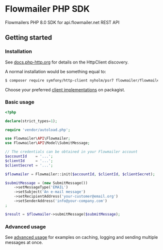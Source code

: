 # Flowmailer PHP SDK

Flowmailers PHP 8.0 SDK for api.flowmailer.net REST API

## Getting started

### Installation

See [docs.php-http.org](https://docs.php-http.org/en/latest/httplug/users.html) for details on the HttpClient discovery.

A normal installation would be something equal to:
```bash
$ composer require symfony/http-client nyholm/psr7 flowmailer/flowmailer-php80-sdk
```

Choose your preferred [client implementations](https://packagist.org/providers/psr/http-client-implementation) on packagist.

### Basic usage
```php
<?php

declare(strict_types=1);

require 'vendor/autoload.php';

use Flowmailer\API\Flowmailer;
use Flowmailer\API\Model\SubmitMessage;

// The credentials can be obtained in your Flowmailer account
$accountId    = '...';
$clientId     = '...';
$clientSecret = '...';

$flowmailer = Flowmailer::init($accountId, $clientId, $clientSecret);

$submitMessage = (new SubmitMessage())
    ->setMessageType('EMAIL')
    ->setSubject('An e-mail message')
    ->setRecipientAddress('your-customer@email.org')
    ->setSenderAddress('info@your-company.com')
;

$result = $flowmailer->submitMessage($submitMessage);
```

### Advanced usage

See [advanced usage] for examples on caching, logging and sending multiple messages at once.

[advanced usage]: docs/advanced-usage.md "See advanced usage"

